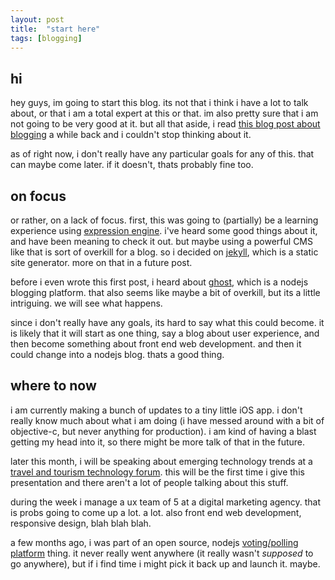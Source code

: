 ```yaml
---
layout: post
title:  "start here"
tags: [blogging]
---
```


hi
--
hey guys, im going to start this blog. its not that i think i have a lot to talk about, or that i am a total expert at this or that. im also pretty sure that i am not going to be very good at it. but all that aside, i read [this blog post about blogging](http://www.garann.com/dev/2013/how-to-blog-about-code-and-give-zero-fucks/) a while back and i couldn't stop thinking about it. 

as of right now, i don't really have any particular goals for any of this. that can maybe come later. if it doesn't, thats probably fine too. 

on focus
--------
or rather, on a lack of focus. first, this was going to (partially) be a learning experience using [expression engine](http://ellislab.com/expressionengine). i've heard some good things about it, and have been meaning to check it out. but maybe using a powerful CMS like that is sort of overkill for a blog. so i decided on [jekyll](http://jekyllrb.com), which is a static site generator. more on that in a future post. 

before i even wrote this first post, i heard about [ghost](http://ghost.org/features/), which is a nodejs blogging platform. that also seems like maybe a bit of overkill, but its a little intriguing. we will see what happens.

since i don't really have any goals, its hard to say what this could become. it is likely that it will start as one thing, say a blog about user experience, and then become something about front end web development. and then it could change into a nodejs blog. thats a good thing. 

where to now
------------
i am currently making a bunch of updates to a tiny little iOS app. i don't really know much about what i am doing (i have messed around with a bit of objective-c, but never anything for production). i am kind of having a blast getting my head into it, so there might be more talk of that in the future.

later this month, i will be speaking about emerging technology trends at a [travel and tourism technology forum](http://www.destinationmarketing.org/technology-finance-operations-forum-0). this will be the first time i give this presentation and there aren't a lot of people talking about this stuff.

during the week i manage a ux team of 5 at a digital marketing agency. that is probs going to come up a lot. a lot. also front end web development, responsive design, blah blah blah. 

 a few months ago, i was part of an open source, nodejs [voting/polling platform](https://github.com/thundertech/tt-vote-hack) thing. it never really went anywhere (it really wasn't *supposed* to go anywhere), but if i find time i might pick it back up and launch it. maybe.

